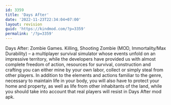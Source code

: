 ```yaml
---
id: 3359
title: 'Days After'
date: '2022-11-23T22:34:04+07:00'
layout: revision
guid: 'https://kindmod.com/?p=3359'
permalink: '/?p=3359'
---
```


Days After: Zombie Games. Killing, Shooting Zombie (MOD, Immortality/Max Durability) – a multiplayer survival simulator whose events unfold on an impressive territory, while the developers have provided us with almost complete freedom of action, resources for survival, construction and crafting you can either mine by your own labor, collect or simply steal from other players. In addition to the elements and actions familiar to the genre, necessary to maintain life in your body, you will also have to protect your home and property, as well as life from other inhabitants of the land, while you should take into account that real players will resist in Days After mod apk.